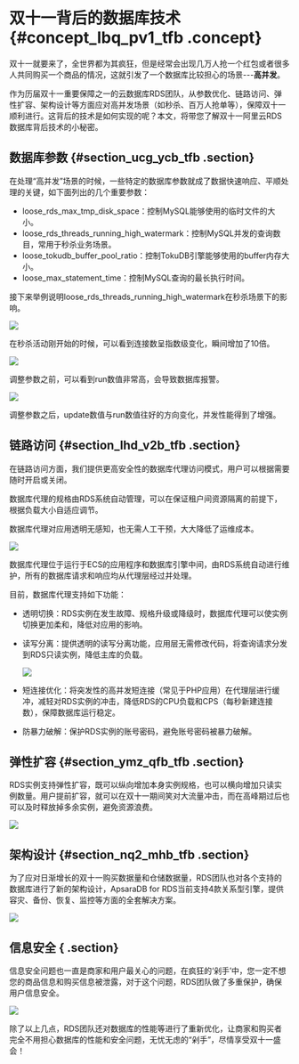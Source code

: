 # 双十一背后的数据库技术 {#concept_lbq_pv1_tfb .concept}

双十一就要来了，全世界都为其疯狂，但是经常会出现几万人抢一个红包或者很多人共同购买一个商品的情况，这就引发了一个数据库比较担心的场景---**高并发**。

作为历届双十一重要保障之一的云数据库RDS团队，从参数优化、链路访问、弹性扩容、架构设计等方面应对高并发场景（如秒杀、百万人抢单等），保障双十一顺利进行。这背后的技术是如何实现的呢？本文，将带您了解双十一阿里云RDS数据库背后技术的小秘密。

## 数据库参数 {#section_ucg_ycb_tfb .section}

在处理“高并发”场景的时候，一些特定的数据库参数就成了数据快速响应、平顺处理的关键，如下面列出的几个重要参数：

-   loose\_rds\_max\_tmp\_disk\_space：控制MySQL能够使用的临时文件的大小。
-   loose\_rds\_threads\_running\_high\_watermark：控制MySQL并发的查询数目，常用于秒杀业务场景。
-   loose\_tokudb\_buffer\_pool\_ratio：控制TokuDB引擎能够使用的buffer内存大小。
-   loose\_max\_statement\_time：控制MySQL查询的最长执行时间。

接下来举例说明loose\_rds\_threads\_running\_high\_watermark在秒杀场景下的影响。

![](http://static-aliyun-doc.oss-cn-hangzhou.aliyuncs.com/assets/img/61705/154177374931056_zh-CN.png)

在秒杀活动刚开始的时候，可以看到连接数呈指数级变化，瞬间增加了10倍。

![](http://static-aliyun-doc.oss-cn-hangzhou.aliyuncs.com/assets/img/61705/154177374931057_zh-CN.png)

调整参数之前，可以看到run数值非常高，会导致数据库报警。

![](http://static-aliyun-doc.oss-cn-hangzhou.aliyuncs.com/assets/img/61705/154177374931058_zh-CN.png)

调整参数之后，update数值与run数值往好的方向变化，并发性能得到了增强。

## 链路访问 {#section_lhd_v2b_tfb .section}

在链路访问方面，我们提供更高安全性的数据库代理访问模式，用户可以根据需要随时开启或关闭。

数据库代理的规格由RDS系统自动管理，可以在保证租户间资源隔离的前提下，根据负载大小自适应调节。

数据库代理对应用透明无感知，也无需人工干预，大大降低了运维成本。

![](http://static-aliyun-doc.oss-cn-hangzhou.aliyuncs.com/assets/img/61705/154177374931059_zh-CN.png)

数据库代理位于运行于ECS的应用程序和数据库引擎中间，由RDS系统自动进行维护，所有的数据库请求和响应均从代理层经过并处理。

目前，数据库代理支持如下功能：

-   透明切换：RDS实例在发生故障、规格升级或降级时，数据库代理可以使实例切换更加柔和，降低对应用的影响。
-   读写分离：提供透明的读写分离功能，应用层无需修改代码，将查询请求分发到RDS只读实例，降低主库的负载。

    ![](http://static-aliyun-doc.oss-cn-hangzhou.aliyuncs.com/assets/img/61705/154177374931060_zh-CN.png)

-   短连接优化：将突发性的高并发短连接（常见于PHP应用）在代理层进行缓冲，减轻对RDS实例的冲击，降低RDS的CPU负载和CPS（每秒新建连接数），保障数据库运行稳定。
-   防暴力破解：保护RDS实例的账号密码，避免账号密码被暴力破解。

## 弹性扩容 {#section_ymz_qfb_tfb .section}

RDS实例支持弹性扩容，既可以纵向增加本身实例规格，也可以横向增加只读实例数量。用户提前扩容，就可以在双十一期间笑对大流量冲击，而在高峰期过后也可以及时释放掉多余实例，避免资源浪费。

![](http://static-aliyun-doc.oss-cn-hangzhou.aliyuncs.com/assets/img/61705/154177374931063_zh-CN.png)

## 架构设计 {#section_nq2_mhb_tfb .section}

为了应对日渐增长的双十一购买数据量和仓储数据量，RDS团队也对各个支持的数据库进行了新的架构设计，ApsaraDB for RDS当前支持4款关系型引擎，提供容灾、备份、恢复、监控等方面的全套解决方案。

![](http://static-aliyun-doc.oss-cn-hangzhou.aliyuncs.com/assets/img/61705/154177374931061_zh-CN.png)

## 信息安全 { .section}

信息安全问题也一直是商家和用户最关心的问题，在疯狂的‘剁手’中，您一定不想您的商品信息和购买信息被泄露，对于这个问题，RDS团队做了多重保护，确保用户信息安全。

![](http://static-aliyun-doc.oss-cn-hangzhou.aliyuncs.com/assets/img/61705/154177375031062_zh-CN.png)

除了以上几点，RDS团队还对数据库的性能等进行了重新优化，让商家和购买者完全不用担心数据库的性能和安全问题，无忧无虑的“剁手”，尽情享受双十一盛会！

